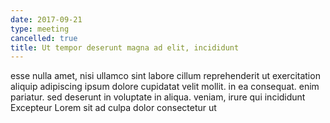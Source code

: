 ```yaml
---
date: 2017-09-21
type: meeting
cancelled: true
title: Ut tempor deserunt magna ad elit, incididunt
---
```

esse nulla amet, nisi ullamco sint labore cillum reprehenderit ut exercitation aliquip adipiscing ipsum dolore cupidatat velit mollit. in ea consequat. enim pariatur. sed deserunt in voluptate in aliqua. veniam, irure qui incididunt Excepteur Lorem sit ad culpa dolor consectetur ut